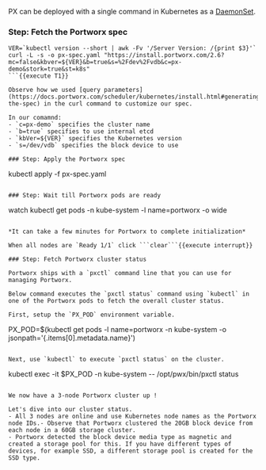 PX can be deployed with a single command in Kubernetes as a [DaemonSet](https://kubernetes.io/docs/concepts/workloads/controllers/daemonset/).

### Step: Fetch the Portworx spec

```
VER=`kubectl version --short | awk -Fv '/Server Version: /{print $3}'`
curl -L -s -o px-spec.yaml "https://install.portworx.com/2.6?mc=false&kbver=${VER}&b=true&s=%2Fdev%2Fvdb&c=px-demo&stork=true&st=k8s"
```{{execute T1}}

Observe how we used [query parameters](https://docs.portworx.com/scheduler/kubernetes/install.html#generating-the-spec) in the curl command to customize our spec.

In our comamnd:
- `c=px-demo` specifies the cluster name
- `b=true` specifies to use internal etcd
- `kbVer=${VER}` specifies the Kubernetes version
- `s=/dev/vdb` specifies the block device to use

### Step: Apply the Portworx spec

```
kubectl apply -f px-spec.yaml
```{{execute T1}}

### Step: Wait till Portworx pods are ready

```
watch kubectl get pods -n kube-system -l name=portworx -o wide
```{{execute T1}}

*It can take a few minutes for Portworx to complete initialization*

When all nodes are `Ready 1/1` click ```clear```{{execute interrupt}}

### Step: Fetch Portworx cluster status

Portworx ships with a `pxctl` command line that you can use for managing Portworx.

Below command executes the `pxctl status` command using `kubectl` in one of the Portworx pods to fetch the overall cluster status.

First, setup the `PX_POD` environment variable.
```
PX_POD=$(kubectl get pods -l name=portworx -n kube-system -o jsonpath='{.items[0].metadata.name}')
```{{interrupt execute}}

Next, use `kubectl` to execute `pxctl status` on the cluster.
```
kubectl exec -it $PX_POD -n kube-system -- /opt/pwx/bin/pxctl status
```{{execute T1}}

We now have a 3-node Portworx cluster up ! 

Let's dive into our cluster status.
- All 3 nodes are online and use Kubernetes node names as the Portworx node IDs.- Observe that Portworx clustered the 20GB block device from each node in a 60GB storage cluster.
- Portworx detected the block device media type as magnetic and created a storage pool for this. If you have different types of devices, for example SSD, a different storage pool is created for the SSD type.
